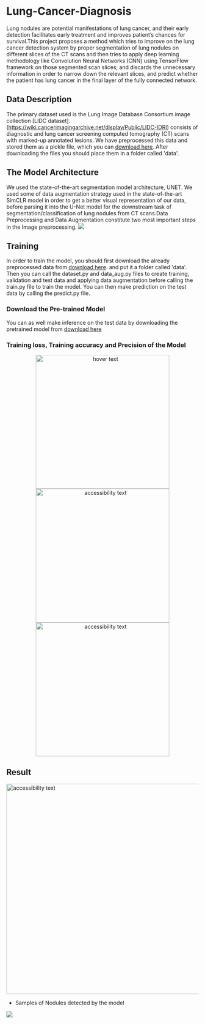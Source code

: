 # Lung-Cancer-Diagnosis
Lung nodules  are potential  manifestations of  lung cancer, and their  early detection facilitates  early treatment and improves  patient’s  chances  for  survival.This project proposes a method which tries to improve on the lung cancer detection system by proper segmentation of lung nodules on different slices of the CT scans and then tries to apply deep learning methodology like Convolution Neural Networks (CNN) using TensorFlow framework on those segmented scan slices; and discards the unnecessary information in order to narrow down the relevant slices, and predict whether the patient has lung cancer in the final layer of the fully connected network.

## Data Description
The primary dataset used is the Lung Image Database Consortium image collection [LIDC dataset].(https://wiki.cancerimagingarchive.net/display/Public/LIDC-IDRI) consists of diagnostic and lung cancer screening computed tomography (CT) scans with marked-up annotated lesions. We have preprocessed this data and stored them as a pickle file, which you can [download here](https://drive.google.com/file/d/1Wn7RqGkiq3lanlRCKlLU7U_mcGZUdwly/view?usp=sharing). After downloading the files you should place them in a folder called 'data'.

## The Model Architecture
We used the state-of-the-art segmentation model architecture, UNET. We used some of data augmentation strategy used in the state-of-the-art SimCLR model in order to get a better visual representation of our data, before parsing it into the U-Net model for the downstream task of segmentation/classification of lung nodules from CT scans.Data Preprocessing and Data Augmentation constitute two most important steps in the Image preprocessing.
![](https://github.com/makama-md/lungD_Project/blob/main/plots/uu.png)

## Training
In order to train the model, you should first download the already preprocessed data from [download here](https://drive.google.com/file/d/1Wn7RqGkiq3lanlRCKlLU7U_mcGZUdwly/view?usp=sharing). and put it a folder called 'data'. Then you can call the dataset.py and data_aug.py files to create training, validation and test data and applying data augmentation before calling the train.py file to train the model. You can then make prediction on the test data by calling the predict.py file.

### Download the Pre-trained Model
You can as well make inference on the test data by downloading the pretrained model from [download here](https://drive.google.com/file/d/10F7U-8ZjRWAHvCJKZEtR4XnQkI9tyyY-/view?usp=sharing)

### Training loss, Training accuracy and Precision of the Model

<p align="center">
  <img src="https://github.com/makama-md/lungD_Project/blob/main/plots/training%20loss.png" width="350" title="hover text">
  <img src="https://github.com/makama-md/lungD_Project/blob/main/plots/training%20accuracy.png" width="350" alt="accessibility text">
  <img src="https://github.com/makama-md/lungD_Project/blob/main/plots/precision.png" width="350" alt="accessibility text">
</p>

## Result
<img src="https://github.com/makama-md/lungD_Project/blob/main/plots/model_performance.png" width="550" alt="accessibility text">

* Samples of Nodules detected by the model

![](https://github.com/makama-md/lungD_Project/blob/main/result/segmentated%20result.png)



